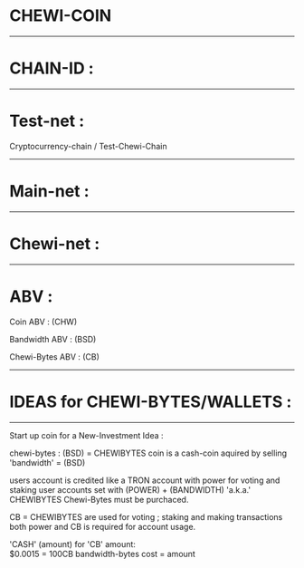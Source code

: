 # CHEWI-COIN
---------------------------------------------------------------------------------------------------------------------------

# CHAIN-ID :

---------------------------------------------------------------------------------------------------------------------------

# Test-net :

Cryptocurrency-chain / Test-Chewi-Chain

---------------------------------------------------------------------------------------------------------------------------

# Main-net :

--------------------------------------------------

# Chewi-net :

--------------------------------------------------

# ABV :

Coin ABV : (CHW)

Bandwidth ABV : (BSD)

Chewi-Bytes ABV : (CB) 

-----------------------------------
# IDEAS for CHEWI-BYTES/WALLETS :
-----------------------------------

Start up coin for a New-Investment Idea :

chewi-bytes : (BSD) = CHEWIBYTES 
coin is a cash-coin aquired by selling 'bandwidth' = (BSD) 

users account is credited like a TRON account with power for voting and staking 
user accounts set with (POWER) + (BANDWIDTH) 'a.k.a.' CHEWIBYTES Chewi-Bytes must be purchaced. 

CB = CHEWIBYTES are used for voting ; staking and making transactions both power and CB is required for account usage.

'CASH' (amount) for 'CB' amount:  
$0.0015 = 100CB bandwidth-bytes cost = amount
